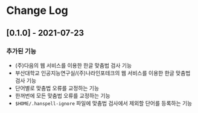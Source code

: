 # Change Log

## [0.1.0] - 2021-07-23

### 추가된 기능

- (주)다음의 웹 서비스를 이용한 한글 맞춤법 검사 기능
- 부산대학교 인공지능연구실/(주)나라인포테크의 웹 서비스를 이용한 한글 맞춤법 검사 기능
- 단어별로 맞춤법 오류를 교정하는 기능
- 한꺼번에 모든 맞춤법 오류를 교정하는 기능
- `$HOME/.hanspell-ignore` 파일에 맞춤법 검사에서 제외할 단어를 등록하는 기능 